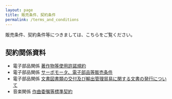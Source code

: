 ```yaml
---
layout: page
title: 販売条件、契約条件
permalink: /terms_and_conditions
---
```


販売条件、契約条件等につきましては、こちらをご覧ください。

## 契約関係資料
* 電子部品関係 [著作物等使用許諾規約](licensing)
* 電子部品関係 [サーボモータ、電子部品等販売条件](servomotor_sales_conditions)
* 電子部品関係 [文書図書類の交付及び輸出管理貿易に関する文書の発行について](certification)
* 音楽関係 [作曲委嘱等標準契約](https://docs.google.com/document/d/1d65OZuJJraxlttcsz0ZvSMNKBj-zepP_o_AK-ftdns0/)
